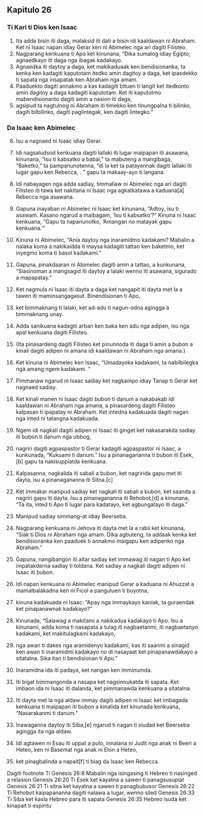 Kapitulo 26
-----------

### Ti Kari ti Dios ken Isaac

1. Ita adda bisin iti daga, malaksid iti dati a bisin idi kaaldawan ni Abraham. Ket ni Isaac napan idiay Gerar ken ni Abimelec nga ari dagiti Filisteo.
2. Nagparang kenkuana ti Apo ket kinunana, “Dika sumalog idiay Egipto; agnaedkayo iti daga nga ibagak kadakayo.
3. Agnaedka iti daytoy a daga, ket makikaduaak ken bendisionanka, ta kenka ken kadagiti kaputotam itedko amin dagitoy a daga, ket ipasdekko ti sapata nga insapatak ken Abraham nga amam.
4. Paaduekto dagiti annakmo a kas kadagiti bituen ti langit ket itedkonto amin dagitoy a daga kadagiti kaputotam. Ket iti kaputotmo mabendisionanto dagiti amin a nasion iti daga,
5. agsipud ta nagtulnog ni Abraham iti timekko ken tinungpalna ti bilinko, dagiti bilbilinko, dagiti paglintegak, ken dagiti lintegko.”

### Da Isaac ken Abimelec

6. Isu a nagnaed ni Isaac idiay Gerar.
7. Idi nagsaludsod kenkuana dagiti lallaki iti lugar maipapan iti asawana, kinunana, “Isu ti kabsatko a babai,” ta mabuteng a mangibaga, “Baketko,” ta pampanunotenna, “di la ket ta patayennak dagiti lallaki iti lugar gapu ken Rebecca, . ” gapu ta makaay-ayo ti langana.
8. Idi nabayagen nga adda sadiay, timmaliaw ni Abimelec nga ari dagiti Filisteo iti tawa ket nakitana ni Isaac nga agkatkatawa a kaduana[a] Rebecca nga asawana.
9. Gapuna inayaban ni Abimelec ni Isaac ket kinunana, “Adtoy, isu ti asawam. Kasano ngarud a maibagam, ‘Isu ti kabsatko’?” Kinuna ni Isaac kenkuana, “Gapu ta napanunotko, ‘Amangan no matayak gapu kenkuana.’”
10. Kinuna ni Abimelec, “Ania daytoy nga inaramidmo kadakami? Mabalin a nalaka koma a nakikaidda ti maysa kadagiti tattao ken baketmo, ket inyegmo koma ti basol kadakami.”
11. Gapuna, pinakdaaran ni Abimelec dagiti amin a tattao, a kunkunana, “Siasinoman a mangsagid iti daytoy a lalaki wenno iti asawana, sigurado a mapapatay.”

12. Ket nagmula ni Isaac iti dayta a daga ket nangapit iti dayta met la a tawen iti maminsangagasut. Binendisionan ti Apo,
13. ket bimmaknang ti lalaki, ket ad-adu ti nagun-odna agingga a bimmaknang unay.
14. Adda sanikuana kadagiti arban ken baka ken adu nga adipen, isu nga apal kenkuana dagiti Filisteo.
15. (Ita pinasardeng dagiti Filisteo ket pinunnoda iti daga ti amin a bubon a kinali dagiti adipen ni amana idi kaaldawan ni Abraham nga amana.)
16. Ket kinuna ni Abimelec ken Isaac, “Umadayoka kadakami, ta nabilbilegka nga amang ngem kadakami. ”

17. Pimmanaw ngarud ni Isaac sadiay ket nagkampo idiay Tanap ti Gerar ket nagnaed sadiay.
18. Ket kinali manen ni Isaac dagiti bubon ti danum a nakabakab idi kaaldawan ni Abraham nga amana, a pinasardeng dagiti Filisteo kalpasan ti ipapatay ni Abraham. Ket intedna kadakuada dagiti nagan nga inted ni tatangna kadakuada.
19. Ngem idi nagkali dagiti adipen ni Isaac iti ginget ket nakasarakda sadiay iti bubon ti danum nga ubbog,
20. nagriri dagiti agpaspastor ti Gerar kadagiti agpaspastor ni Isaac, a kunkunada, “Kukuami ti danum.” Isu a pinanagananna ti bubon iti Esek,[b] gapu ta nakisuppiatda kenkuana.
21. Kalpasanna, nagkalida iti sabali a bubon, ket nagririda gapu met iti dayta, isu a pinanagananna iti Sitna.[c]
22. Ket immakar manipud sadiay ket nagkali iti sabali a bubon, ket saanda a nagriri gapu iti dayta. Isu a pinanagananna iti Rehobot,[d] a kinunana, “Ta ita, inted ti Apo ti lugar para kadatayo, ket agbungatayo iti daga.”

23. Manipud sadiay simmang-at idiay Beerseba.
24. Nagparang kenkuana ni Jehova iti dayta met la a rabii ket kinunana, “Siak ti Dios ni Abraham nga amam. Dika agbuteng, ta addaak kenka ket bendisionanka ken paaduek ti annakmo maigapu ken adipenko nga Abraham.”
25. Gapuna, nangibangon iti altar sadiay ket immawag iti nagan ti Apo ket impatakderna sadiay ti toldana. Ket sadiay a nagkali dagiti adipen ni Isaac iti bubon.

26. Idi napan kenkuana ni Abimelec manipud Gerar a kaduana ni Ahuzzat a mamalbalakadna ken ni Ficol a panguluen ti buyotna,
27. kinuna kadakuada ni Isaac: “Apay nga immaykayo kaniak, ta guraendak ket pinapanawnak kadakayo?”
28. Kinunada, “Salawag a makitami a nakikadua kadakayo ti Apo. Isu a kinunami, adda koma ti nasapata a tulag iti nagbaetanmi, iti nagbaetanyo kadakami, ket makitulagkami kadakayo,
29. nga awan ti dakes nga aramidenyo kadakami, kas iti saanmi a sinagid ken awan ti inaramidmi kadakayo no di nasayaat ket pinapanawdakayo a sitatalna. Sika itan ti bendisionan ti Apo.”
30. Inaramidna ida iti padaya, ket nangan ken imminumda.
31. Iti bigat bimmangonda a nasapa ket nagsinnukatda iti sapata. Ket imbaon ida ni Isaac iti dalanda, ket pimmanawda kenkuana a sitatalna.
32. Iti dayta met la nga aldaw immay dagiti adipen ni Isaac ket imbagada kenkuana ti maipapan iti bubon a kinalida ket kinunada kenkuana, “Nasarakanmi ti danum.”
33. Inawaganna daytoy iti Siba;[e] ngarud ti nagan ti siudad ket Beerseba agingga ita nga aldaw.

34. Idi agtawen ni Esau iti uppat a pulo, innalana ni Judit nga anak ni Beeri a Heteo, ken ni Basemat nga anak ni Elon a Heteo,
35. ket pinagbalinda a napait[f] ti biag da Isaac ken Rebecca.

Dagiti footnote
Ti Genesis 26:8 Mabalin nga isingasing ti Hebreo ti nasinged a relasion
Genesis 26:20 Ti Esek ket kayatna a sawen ti panagsusupiat
Genesis 26:21 Ti sitna ket kayatna a sawen ti panagbubusor
Genesis 26:22 Ti Rehobot kaipapananna dagiti nalawa a lugar, wenno siled
Genesis 26:33 Ti Siba ket kasla Hebreo para iti sapata
Genesis 26:35 Hebreo isuda ket kinapait ti espiritu